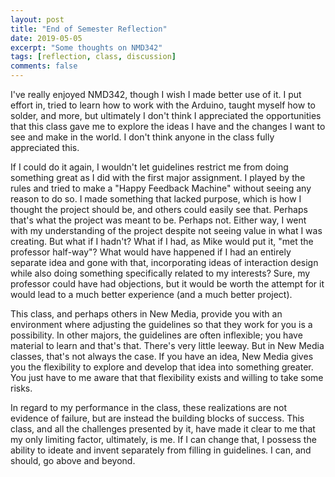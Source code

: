```yaml
---
layout: post
title: "End of Semester Reflection"
date: 2019-05-05
excerpt: "Some thoughts on NMD342"
tags: [reflection, class, discussion]
comments: false
---
```


I've really enjoyed NMD342, though I wish I made better use of it. I put effort in, tried to learn how to work with the Arduino, taught myself how to solder, and more, but ultimately I don't think I appreciated the opportunities that this class gave me to explore the ideas I have and the changes I want to see and make in the world. I don't think anyone in the class fully appreciated this.

If I could do it again, I wouldn't let guidelines restrict me from doing something great as I did with the first major assignment. I played by the rules and tried to make a "Happy Feedback Machine" without seeing any reason to do so. I made something that lacked purpose, which is how I thought the project should be, and others could easily see that. Perhaps that's what the project was meant to be. Perhaps not. Either way, I went with my understanding of the project despite not seeing value in what I was creating. But what if I hadn't? What if I had, as Mike would put it, "met the professor half-way"? What would have happened if I had an entirely separate idea and gone with that, incorporating ideas of interaction design while also doing something specifically related to my interests? Sure, my professor could have had objections, but it would be worth the attempt for it would lead to a much better experience (and a much better project).

This class, and perhaps others in New Media, provide you with an environment where adjusting the guidelines so that they work for you is a possibility. In other majors, the guidelines are often inflexible; you have material to learn and that's that. There's very little leeway. But in New Media classes, that's not always the case. If you have an idea, New Media gives you the flexibility to explore and develop that idea into something greater. You just have to me aware that that flexibility exists and willing to take some risks.

In regard to my performance in the class, these realizations are not evidence of failure, but are instead the building blocks of success. This class, and all the challenges presented by it, have made it clear to me that my only limiting factor, ultimately, is me. If I can change that, I possess the ability to ideate and invent separately from filling in guidelines. I can, and should, go above and beyond.

